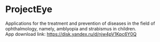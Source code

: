 # ProjectEye
 Applications for the treatment and prevention of diseases in the field of ophthalmology, namely, amblyopia and strabismus in children.
 <br>
 App download link: https://disk.yandex.ru/d/njw4pV1Kpc6Y0Q
